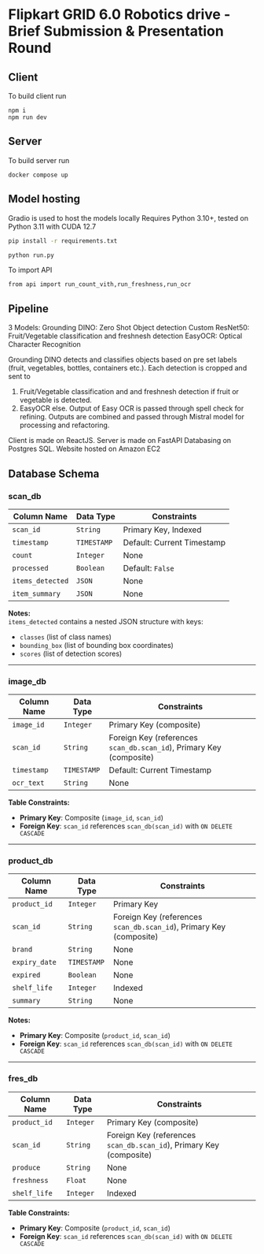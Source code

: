 # Flipkart GRID 6.0 Robotics drive - Brief Submission & Presentation Round

## Client

To build client run

```
npm i
npm run dev
```

## Server

To build server run

```
docker compose up
```

## Model hosting

Gradio is used to host the models locally
Requires Python 3.10+, tested on Python 3.11 with CUDA 12.7

```bash
pip install -r requirements.txt
```

```bash
python run.py
```
To import API

```
from api import run_count_vith,run_freshness,run_ocr
```

## Pipeline
3 Models: 
Grounding DINO: Zero Shot Object detection
Custom ResNet50: Fruit/Vegetable classification and freshnesh detection
EasyOCR: Optical Character Recognition

Grounding DINO detects and classifies objects based on pre set labels (fruit, vegetables, bottles, containers etc.).
Each detection is cropped and sent to 
1) Fruit/Vegetable classification and and freshnesh detection if fruit or vegetable is detected.
2) EasyOCR else. Output of Easy OCR is passed through spell check for refining.
Outputs are combined and passed through Mistral model for processing and refactoring.

Client is made on ReactJS.
Server is made on FastAPI
Databasing on Postgres SQL.
Website hosted on Amazon EC2

## Database Schema

### **scan_db**
| Column Name      | Data Type     | Constraints                                   |
|------------------|---------------|-----------------------------------------------|
| `scan_id`        | `String`      | Primary Key, Indexed                         |
| `timestamp`      | `TIMESTAMP`   | Default: Current Timestamp                   |
| `count`          | `Integer`     | None                                         |
| `processed`      | `Boolean`     | Default: `False`                             |
| `items_detected` | `JSON`        | None                                         |
| `item_summary`   | `JSON`        | None                                         |

**Notes:**  
`items_detected` contains a nested JSON structure with keys:  
- `classes` (list of class names)  
- `bounding_box` (list of bounding box coordinates)  
- `scores` (list of detection scores)

---

### **image_db**
| Column Name      | Data Type     | Constraints                                   |
|------------------|---------------|-----------------------------------------------|
| `image_id`       | `Integer`     | Primary Key (composite)                      |
| `scan_id`        | `String`      | Foreign Key (references `scan_db.scan_id`), Primary Key (composite) |
| `timestamp`      | `TIMESTAMP`   | Default: Current Timestamp                   |
| `ocr_text`       | `String`      | None                                         |

**Table Constraints:**  
- **Primary Key**: Composite (`image_id`, `scan_id`)  
- **Foreign Key**: `scan_id` references `scan_db(scan_id)` with `ON DELETE CASCADE`

---

### **product_db**
| Column Name      | Data Type     | Constraints                                   |
|------------------|---------------|-----------------------------------------------|
| `product_id`     | `Integer`     | Primary Key                                  |
| `scan_id`        | `String`      | Foreign Key (references `scan_db.scan_id`), Primary Key (composite) |
| `brand`          | `String`      | None                                         |
| `expiry_date`    | `TIMESTAMP`   | None                                         |
| `expired`        | `Boolean`     | None                                         |
| `shelf_life`     | `Integer`     | Indexed                                      |
| `summary`        | `String`      | None                                         |

**Notes:**  
- **Primary Key**: Composite (`product_id`, `scan_id`)  
- **Foreign Key**: `scan_id` references `scan_db(scan_id)` with `ON DELETE CASCADE`

---

### **fres_db**
| Column Name      | Data Type     | Constraints                                   |
|------------------|---------------|-----------------------------------------------|
| `product_id`     | `Integer`     | Primary Key (composite)                      |
| `scan_id`        | `String`      | Foreign Key (references `scan_db.scan_id`), Primary Key (composite) |
| `produce`        | `String`      | None                                         |
| `freshness`      | `Float`       | None                                         |
| `shelf_life`     | `Integer`     | Indexed                                      |

**Table Constraints:**  
- **Primary Key**: Composite (`product_id`, `scan_id`)  
- **Foreign Key**: `scan_id` references `scan_db(scan_id)` with `ON DELETE CASCADE`
